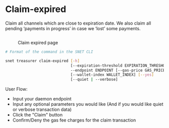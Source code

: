 # Claim-expired

Claim all channels which are close to expiration date. We also claim all pending ‘payments in progress’ in case we ‘lost’ some payments.

<figure><img src="../../../../../../public/assets/images/products/TUI//Screenshot 2024-08-16 at 7.23.00 AM.png" alt=""><figcaption><p>Claim expired page</p></figcaption></figure>

```bash
# Format of the command in the SNET CLI

snet treasurer claim-expired [-h]
                             [--expiration-threshold EXPIRATION_THRESHOLD]
                             --endpoint ENDPOINT [--gas-price GAS_PRICE]
                             [--wallet-index WALLET_INDEX] [--yes]
                             [--quiet | --verbose]
```

User Flow:

* Input your daemon endpoint
* Input any optional parameters you would like (And if you would like quiet or verbose transaction data)
* Click the "Claim" button
* Confirm/Deny the gas fee charges for the claim transaction
